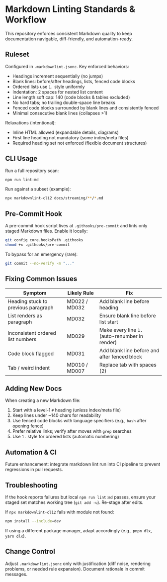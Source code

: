 # Markdown Linting Standards & Workflow

This repository enforces consistent Markdown quality to keep documentation navigable, diff-friendly, and automation-ready.

## Ruleset

Configured in `.markdownlint.jsonc`. Key enforced behaviors:

- Headings increment sequentially (no jumps)
- Blank lines: before/after headings, lists, fenced code blocks
- Ordered lists use `1.` style uniformly
- Indentation: 2 spaces for nested list content
- Line length soft cap: 140 (code blocks & tables excluded)
- No hard tabs; no trailing double-space line breaks
- Fenced code blocks surrounded by blank lines and consistently fenced
- Minimal consecutive blank lines (collapses >1)

Relaxations (intentional):

- Inline HTML allowed (expandable details, diagrams)
- First line heading not mandatory (some index/meta files)
- Required heading set not enforced (flexible document structures)

## CLI Usage

Run a full repository scan:

```bash
npm run lint:md
```

Run against a subset (example):

```bash
npx markdownlint-cli2 docs/streaming/**/*.md
```

## Pre-Commit Hook

A pre-commit hook script lives at `.githooks/pre-commit` and lints only staged Markdown files. Enable it locally:

```bash
git config core.hooksPath .githooks
chmod +x .githooks/pre-commit
```

To bypass for an emergency (rare):

```bash
git commit --no-verify -m "..."
```

## Fixing Common Issues

| Symptom | Likely Rule | Fix |
|---------|-------------|-----|
| Heading stuck to previous paragraph | MD022 / MD032 | Add blank line before heading |
| List renders as paragraph | MD032 | Ensure blank line before list start |
| Inconsistent ordered list numbers | MD029 | Make every line `1.` (auto-renumber in render) |
| Code block flagged | MD031 | Add blank line before and after fenced block |
| Tab / weird indent | MD010 / MD007 | Replace tab with spaces (2) |

## Adding New Docs

When creating a new Markdown file:

1. Start with a level-1 `#` heading (unless index/meta file)
1. Keep lines under ~140 chars for readability
1. Use fenced code blocks with language specifiers (e.g., `bash` after opening fence)
1. Prefer relative links; verify after moves with `grep` searches
1. Use `1.` style for ordered lists (automatic numbering)

## Automation & CI

Future enhancement: integrate markdown lint run into CI pipeline to prevent regressions in pull requests.

## Troubleshooting

If the hook reports failures but local `npm run lint:md` passes, ensure your staged set matches working tree (`git add -u`). Re-stage after edits.

If `npx markdownlint-cli2` fails with module not found:

```bash
npm install --include=dev
```

If using a different package manager, adapt accordingly (e.g., `pnpm dlx`, `yarn dlx`).

## Change Control

Adjust `.markdownlint.jsonc` only with justification (diff noise, rendering problems, or needed rule expansion). Document rationale
in commit messages.
